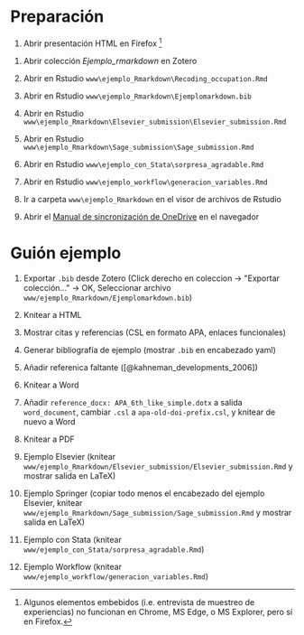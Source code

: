 # Preparación

1. Abrir presentación HTML en Firefox [^warn_browser]

[^warn_browser]: Algunos elementos embebidos
(i.e. entrevista de muestreo de experiencias) no funcionan en Chrome, MS Edge,
o MS Explorer, pero sí en Firefox.

1. Abrir colección _Ejemplo_rmarkdown_ en Zotero

1. Abrir en Rstudio `www\ejemplo_Rmarkdown\Recoding_occupation.Rmd`

1. Abrir en Rstudio `www\ejemplo_Rmarkdown\Ejemplomarkdown.bib`

1. Abrir en Rstudio
   `www\ejemplo_Rmarkdown\Elsevier_submission\Elsevier_submission.Rmd`

1. Abrir en Rstudio
   `www\ejemplo_Rmarkdown\Sage_submission\Sage_submission.Rmd`

1. Abrir en Rstudio `www\ejemplo_con_Stata\sorpresa_agradable.Rmd`

1. Abrir en Rstudio `www\ejemplo_workflow\generacion_variables.Rmd`

1. Ir a carpeta `www\ejemplo_Rmarkdown` en el visor de archivos de Rstudio

1. Abrir el [Manual de sincronización de OneDrive](https://dauam-my.sharepoint.com/:b:/r/personal/marta_miret_uam_es/Documents/Edad%20con%20Salud/Documentacion%20Edad%20con%20Salud/Documentaci%C3%B3n%20transversal/Migracio%CC%81n%20a%20OneDrive/Manual_sincronizacio%CC%81n_OneDrive.pdf?csf=1&web=1&e=82zxMi)
   en el navegador
   

# Guión ejemplo

1. Exportar `.bib` desde Zotero
   (Click derecho en coleccion -> "Exportar colección..." -> OK,
   Seleccionar archivo `www/ejemplo_Rmarkdown/Ejemplomarkdown.bib`)

1. Knitear a HTML

1. Mostrar citas y referencias (CSL en formato APA, enlaces funcionales)

1. Generar bibliografía de ejemplo (mostrar `.bib` en encabezado yaml)

1. Añadir referenica faltante ([@kahneman_developments_2006])

1. Knitear a Word

1. Añadir `reference_docx: APA_6th_like_simple.dotx` a salida `word_document`,
   cambiar `.csl` a `apa-old-doi-prefix.csl`,
   y knitear de nuevo a Word

1. Knitear a PDF

1. Ejemplo Elsevier
   (knitear `www/ejemplo_Rmarkdown/Elsevier_submission/Elsevier_submission.Rmd`
   y mostrar salida en LaTeX)

1. Ejemplo Springer
   (copiar todo menos el encabezado del ejemplo Elsevier,
   knitear `www/ejemplo_Rmarkdown/Sage_submission/Sage_submission.Rmd`
   y mostrar salida en LaTeX)

1. Ejemplo con Stata (knitear `www/ejemplo_con_Stata/sorpresa_agradable.Rmd`)

1. Ejemplo Workflow (knitear `www/ejemplo_workflow/generacion_variables.Rmd`)

